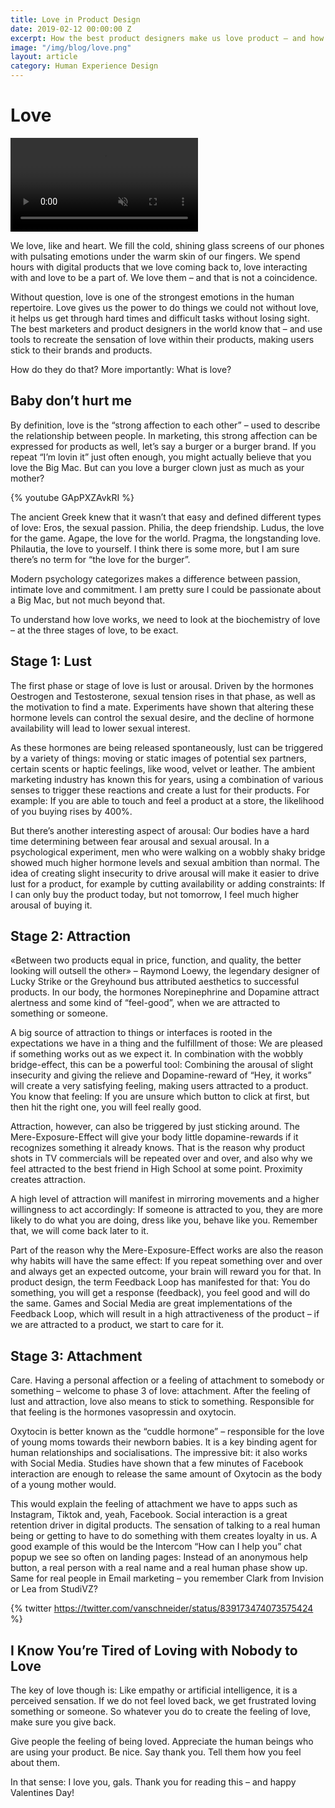 ```yaml
---
title: Love in Product Design
date: 2019-02-12 00:00:00 Z
excerpt: How the best product designers make us love product – and how you can, too.
image: "/img/blog/love.png"
layout: article
category: Human Experience Design
---
```


# Love

<video autoplay loop muted>
	<source src="/img/blog/love-johannes-ippen.mp4">
</video>

We love, like and heart. We fill the cold, shining glass screens of our phones with pulsating emotions under the warm skin of our fingers. We spend hours with digital products that we love coming back to, love interacting with and love to be a part of. We love them – and that is not a coincidence.

Without question, love is one of the strongest emotions in the human repertoire. Love gives us the power to do things we could not without love, it helps us get through hard times and difficult tasks without losing sight. The best marketers and product designers in the world know that – and use tools to recreate the sensation of love within their products, making users stick to their brands and products.

How do they do that? More importantly: What is love?


## Baby don’t hurt me

By definition, love is the “strong affection to each other” – used to describe the relationship between people. In marketing, this strong affection can be expressed for products as well, let’s say a burger or a burger brand. If you repeat “I’m lovin it” just often enough, you might actually believe that you love the Big Mac. But can you love a burger clown just as much as your mother?

{% youtube GApPXZAvkRI %}

The ancient Greek knew that it wasn’t that easy and defined different types of love: Eros, the sexual passion. Philia, the deep friendship. Ludus, the love for the game. Agape, the love for the world. Pragma, the longstanding love. Philautia, the love to yourself. I think there is some more, but I am sure there’s no term for “the love for the burger”.

Modern psychology categorizes makes a difference between passion, intimate love and commitment. I am pretty sure I could be passionate about a Big Mac, but not much beyond that. 

To understand how love works, we need to look at the biochemistry of love – at the three stages of love, to be exact.


## Stage 1: Lust

The first phase or stage of love is lust or arousal. Driven by the hormones Oestrogen and Testosterone, sexual tension rises in that phase, as well as the motivation to find a mate. Experiments have shown that altering these hormone levels can control the sexual desire, and the decline of hormone availability will lead to lower sexual interest.

As these hormones are being released spontaneously, lust can be triggered by a variety of things: moving or static images of potential sex partners, certain scents or haptic feelings, like wood, velvet or leather. The ambient marketing industry has known this for years, using a combination of various senses to trigger these reactions and create a lust for their products. For example: If you are able to touch and feel a product at a store, the likelihood of you buying rises by 400%.

But there’s another interesting aspect of arousal: Our bodies have a hard time determining between fear arousal and sexual arousal. In a psychological experiment, men who were walking on a wobbly shaky bridge showed much higher hormone levels and sexual ambition than normal. The idea of creating slight insecurity to drive arousal will make it easier to drive lust for a product, for example by cutting availability or adding constraints: If I can only buy the product today, but not tomorrow, I feel much higher arousal of buying it.


## Stage 2: Attraction

«Between two products equal in price, function, and quality, the better looking will outsell the other» – Raymond Loewy, the legendary designer of Lucky Strike or the Greyhound bus attributed aesthetics to successful products. In our body, the hormones Norepinephrine and Dopamine attract alertness and some kind of “feel-good”, when we are attracted to something or someone.

A big source of attraction to things or interfaces is rooted in the expectations we have in a thing and the fulfillment of those: We are pleased if something works out as we expect it. In combination with the wobbly bridge-effect, this can be a powerful tool: Combining the arousal of slight insecurity and giving the relieve and Dopamine-reward of “Hey, it works” will create a very satisfying feeling, making users attracted to a product. You know that feeling: If you are unsure which button to click at first, but then hit the right one, you will feel really good.

Attraction, however, can also be triggered by just sticking around. The Mere-Exposure-Effect will give your body little dopamine-rewards if it recognizes something it already knows. That is the reason why product shots in TV commercials will be repeated over and over, and also why we feel attracted to the best friend in High School at some point. Proximity creates attraction.

A high level of attraction will manifest in mirroring movements and a higher willingness to act accordingly: If someone is attracted to you, they are more likely to do what you are doing, dress like you, behave like you. Remember that, we will come back later to it.

Part of the reason why the Mere-Exposure-Effect works are also the reason why habits will have the same effect: If you repeat something over and over and always get an expected outcome, your brain will reward you for that. In product design, the term Feedback Loop has manifested for that: You do something, you will get a response (feedback), you feel good and will do the same. Games and Social Media are great implementations of the Feedback Loop, which will result in a high attractiveness of the product – if we are attracted to a product, we start to care for it.


## Stage 3: Attachment

Care. Having a personal affection or a feeling of attachment to somebody or something – welcome to phase 3 of love: attachment. After the feeling of lust and attraction, love also means to stick to something. Responsible for that feeling is the hormones vasopressin and oxytocin. 

Oxytocin is better known as the “cuddle hormone” – responsible for the love of young moms towards their newborn babies. It is a key binding agent for human relationships and socialisations. The impressive bit: it also works with Social Media. Studies have shown that a few minutes of Facebook interaction are enough to release the same amount of Oxytocin as the body of a young mother would. 

This would explain the feeling of attachment we have to apps such as Instagram, Tiktok and, yeah, Facebook. Social interaction is a great retention driver in digital products. The sensation of talking to a real human being or getting to have to do something with them creates loyalty in us. A good example of this would be the Intercom “How can I help you” chat popup we see so often on landing pages: Instead of an anonymous help button, a real person with a real name and a real human phase show up. Same for real people in Email marketing – you remember Clark from Invision or Lea from StudiVZ?

{% twitter https://twitter.com/vanschneider/status/839173474073575424 %}


## I Know You’re Tired of Loving with Nobody to Love

The key of love though is: Like empathy or artificial intelligence, it is a perceived sensation. If we do not feel loved back, we get frustrated loving something or someone. So whatever you do to create the feeling of love, make sure you give back. 

Give people the feeling of being loved. Appreciate the human beings who are using your product. Be nice. Say thank you. Tell them how you feel about them. 

In that sense: I love you, gals. Thank you for reading this – and happy Valentines Day!